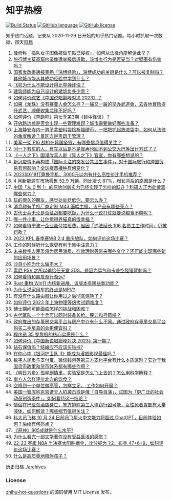 # 知乎热榜
[![Build Status](https://github.com/ToWeLong/zhihu-hot-questions/workflows/CI/badge.svg)](https://github.com/ToWeLong/zhihu-hot-questions/actions)
[![GitHub language](https://img.shields.io/badge/language-golang-orange.svg)](https://golang.org/)
[![GitHub license](https://img.shields.io/github/license/ToWeLong/zhihu-hot-questions)](https://github.com/ToWeLong/zhihu-hot-questions/blob/main/LICENSE)

知乎热门话题，记录从 2020-11-29 日开始的知乎热门话题。每小时抓取一次数据，按天[归档](./archives)

<!-- BEGIN -->

1. [律师称「插队女子图像被做车贴已侵权」，如何从法律角度解读此举？](https://www.zhihu.com/question/599077913)
1. [旅行博主莫高窟内录像遭举报后道歉，该博主行为是否妥当？对壁画有伤害吗？](https://www.zhihu.com/question/598831015)
1. [国家发改委通报表扬「淄博经验」，淄博成功的关键是什么？可以被复制吗？其他城市能从其成功经验中学到什么？](https://www.zhihu.com/question/599425632)
1. [飞机为什么不能设计得比导弹还快？](https://www.zhihu.com/question/476376732)
1. [建筑师能为自己设计的建筑负多少责？](https://www.zhihu.com/question/598244987)
1. [如何评价综艺《中国说唱巅峰对决 2023》？](https://www.zhihu.com/question/599443964)
1. [如果《龙珠》没有赛亚人会怎么样？一届又一届的举办武道会，去各地冒险提升武艺，顺便收集龙珠不好吗？](https://www.zhihu.com/question/599124030)
1. [如何评价《奔跑吧》第七季第3期《镜中怪谈》？](https://www.zhihu.com/question/599322549)
1. [开放路边摊是否会出现一些管理难题？城市需要做好哪些准备？](https://www.zhihu.com/question/599412225)
1. [上海静安寺内一男子拿塑料袋捡祈福硬币，一把把抓起放进袋中，如何从法律的角度解读？景区方是否疏于管理？](https://www.zhihu.com/question/599012151)
1. [美军一架 F16 战机在韩国坠毁，有哪些信息值得关注？](https://www.zhihu.com/question/599401366)
1. [问一下有车的人，有车以后是不是就再也回不到公交大巴等出行方式了？](https://www.zhihu.com/question/598597996)
1. [《一人之下》国漫改真人剧《异人之下》官宣，你有哪些想说的？](https://www.zhihu.com/question/599300565)
1. [新冠疫情不再构成「国际关注的突发公共卫生事件」，对于国际旅行和跨国贸易有何影响？全球疫苗接种有何变化？](https://www.zhihu.com/question/599296442)
1. [2023年618打算换手机，3000元以内有什么高性价比手机推荐？](https://www.zhihu.com/question/597409944)
1. [4 月新能源车市场零售 52.9 万辆，同比增长 87%，增长背后的原因是什么？](https://www.zhihu.com/question/599419661)
1. [中国「从 0 到 1」的原始创新实力已经实现了怎样的跃升？科研人正为此做着哪些努力？](https://www.zhihu.com/question/597257399)
1. [玩的很久的朋友，感觉处处贬低你，要怎么办？](https://www.zhihu.com/question/594181841)
1. [消息称有手机厂商定制 M43 画幅主摄，该产品有哪些亮点？](https://www.zhihu.com/question/599017727)
1. [古代士兵无论是否征战都要吃饭，为什么一说打仗就要说粮食不够呢？](https://www.zhihu.com/question/599071745)
1. [哪一件小事，让你觉得养猫真的很幸福？](https://www.zhihu.com/question/599203086)
1. [如何看待宁波一企业虽付加班费，但因「违法延长 106 名员工工作时间」仍被罚款？](https://www.zhihu.com/question/599179480)
1. [2023 KPL 春季赛WB 2:4 重庆狼队，如何评价这场比赛？](https://www.zhihu.com/question/599270003)
1. [工作的时候听什么歌更有利于集中注意力？](https://www.zhihu.com/question/596351029)
1. [未来数字人民币将为居民消费、存款理财等带来哪些变化？还可能出现哪些新的应用场景？](https://www.zhihu.com/question/599316533)
1. [沙县小吃为什么做不大？](https://www.zhihu.com/question/21203243)
1. [索尼 PSV 之所以输给任天堂 3DS，是因为运气和卡普空怪猎背刺吗？](https://www.zhihu.com/question/597520047)
1. [如何看待和朋友渐行渐远?](https://www.zhihu.com/question/597781416)
1. [Rust 重构 Win11 内核新进展，该版本有哪些新功能？](https://www.zhihu.com/question/598406509)
1. [为什么说家用车的终点是MPV?](https://www.zhihu.com/question/561690237)
1. [有没有什么路由器让你用过之后彻底惊艳了？](https://www.zhihu.com/question/592181060)
1. [如何评价 2023 年上海物理等级考试题难度？](https://www.zhihu.com/question/458543120)
1. [博士期间可能面临怎样的挑战和困难？](https://www.zhihu.com/question/596232136)
1. [古代军队一个士兵可以同时装备长枪、腰刀和弓箭吗？](https://www.zhihu.com/question/599175143)
1. [政府推出的存量房交易平台与房产中介有什么不同，通过政府存量房交易平台购买二手房真的会更便宜吗？](https://www.zhihu.com/question/599379034)
1. [程序员 35 岁危机的核心实质是什么？](https://www.zhihu.com/question/598464399)
1. [如何评价《中国新说唱巅峰对决 2023》第一期？](https://www.zhihu.com/question/599437458)
1. [钻石保值吗？结婚应不应该买钻戒?](https://www.zhihu.com/question/598101145)
1. [在你心中《银河护卫队 3》能成为漫威影视最佳吗？](https://www.zhihu.com/question/599173049)
1. [数字人民币与支付宝、微信钱包等第三方支付平台有什么本质区别？它对于我国货币政策和货币体系都有哪些作用？](https://www.zhihu.com/question/599316366)
1. [《明日方舟》孤星剧情里，实验室是怎么飞上去的？怎么用科学解释？](https://www.zhihu.com/question/598989296)
1. [南方人怎样评价北方的饮食？](https://www.zhihu.com/question/31894251)
1. [空降到一个单位做高管，怎样立足， 工作如何开展？](https://www.zhihu.com/question/286472050)
1. [美国一智库称克宫遭无人机袭击或是俄「自导自演」，试图为「更广泛的社会动员创造条件」，如何看待这一结论？](https://www.zhihu.com/question/599179963)
1. [情侣在巴厘岛酒店身亡，警方排除第三人盗窃行凶可能，女性死者胃部有大量液体，如何解读？哪些细节值得关注？](https://www.zhihu.com/question/599547170)
1. [科大讯飞称 10 月 24 日前讯飞星火中文能力将超过 ChatGPT，目前体验如何？后续有何亮点？](https://www.zhihu.com/question/599419646)
1. [《原神》805成就是什么水平?](https://www.zhihu.com/question/575307802)
1. [为什么看完一部文学著作没有受益匪浅的感觉？](https://www.zhihu.com/question/584706105)
1. [22-23 赛季 NBA 半决赛太阳胜掘金，比分扳为 1:2，布克 47+6+9，如何评价这场比赛？](https://www.zhihu.com/question/599367344)
1. [什么是高质量地陪伴孩子？](https://www.zhihu.com/question/588869430)

<!-- END -->

历史归档 [./archives](./archives)


### License
[zhihu-hot-questions](https://github.com/towelong/zhihu-hot-questions) 的源码使用 MIT License 发布。